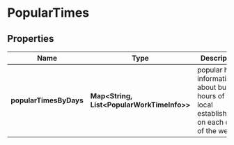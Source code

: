 

# PopularTimes


## Properties

| Name | Type | Description | Notes |
|------------ | ------------- | ------------- | -------------|
|**popularTimesByDays** | **Map&lt;String, List&lt;PopularWorkTimeInfo&gt;&gt;** | popular hours information about busy hours of the local establishment on each day of the week |  [optional] |



